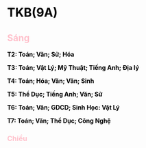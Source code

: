 <!DOCTYPE html>

<html lang="en">
<head>
    <title> Web cua Tien </title>
</head>
<body>
    <h1 style="color:black;">
    	TKB(9A)
    </h1>
    <p>
        <h2 style="color:pink;"> Sáng </h2>
        <p style="color:black;"><b> T2: Toán; Văn; Sử; Hóa </b> </p>
        <p style="color:black;"><b> T3: Toán; Vật Lý; Mỹ Thuật; Tiếng Anh; Địa lý </b></p>
        <p style="color:black;"><b> T4: Toán; Hóa; Văn; Văn; Sinh </b></p>
        <p style="color:black;"><b> T5: Thể Dục; Tiếng Anh; Văn; Sử </b></p>
        <p style="color:black;"><b> T6: Toán; Văn; GDCD; Sinh Học: Vật Lý </b></p>
        <p style="color:black;"><b> T7: Toán; Văn; Thể Dục; Công Nghệ </b></p>
    </p>
    <p>
    	<h3 style="color:pink;"> Chiều </h3>

        


</body>
</html>
